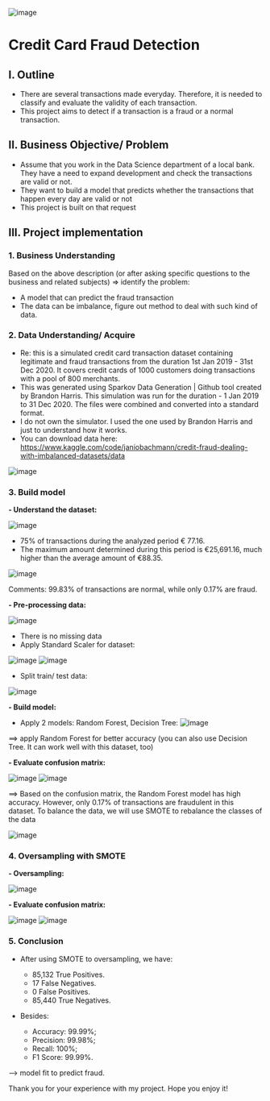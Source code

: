 ![image](https://user-images.githubusercontent.com/91864024/180405365-f5850d6b-45f8-4815-89f0-55054dc29435.png)
# Credit Card Fraud Detection
## I. Outline
- There are several transactions made everyday. Therefore, it is needed to classify and evaluate the validity of each transaction.
- This project aims to detect if a transaction is a fraud or a normal transaction.
## II. Business Objective/ Problem
- Assume that you work in the Data Science department of a local bank. They have a need to expand development and check the transactions are valid or not.
- They want to build a model that predicts whether the transactions that happen every day are valid or not
- This project is built on that request
## III. Project implementation
### 1. Business Understanding
Based on the above description (or after asking specific questions to the business and related subjects) => identify the problem:
- A model that can predict the fraud transaction
- The data can be imbalance, figure out method to deal with such kind of data.
### 2. Data Understanding/ Acquire
- Re: this is a simulated credit card transaction dataset containing legitimate and fraud transactions from the duration 1st Jan 2019 - 31st Dec 2020. 
It covers credit cards of 1000 customers doing transactions with a pool of 800 merchants.
- This was generated using Sparkov Data Generation | Github tool created by Brandon Harris. This simulation was run for the duration - 1 Jan 2019 to 31 Dec 2020. The files were combined and converted into a standard format.
- I do not own the simulator. I used the one used by Brandon Harris and just to understand how it works.
- You can download data here: https://www.kaggle.com/code/janiobachmann/credit-fraud-dealing-with-imbalanced-datasets/data


![image](https://user-images.githubusercontent.com/91864024/180409661-65c569da-4303-4d7a-906d-add75d0e218b.png)

### 3. Build model
**- Understand the dataset:**

![image](https://user-images.githubusercontent.com/91864024/180410114-d94d75a0-8271-4c0d-b7e1-869835dbe80a.png)

- 75% of transactions during the analyzed period € 77.16.
- The maximum amount determined during this period is €25,691.16, much higher than the average amount of €88.35.

![image](https://user-images.githubusercontent.com/91864024/180410437-f5ceff5f-4b77-429e-8562-e1eb6248ea2a.png)

Comments: 99.83% of transactions are normal, while only 0.17% are fraud.

**- Pre-processing data:**

![image](https://user-images.githubusercontent.com/91864024/180410873-940d4477-e727-49fd-99c0-e3e1700c9acf.png)

- There is no missing data
- Apply Standard Scaler for dataset:

![image](https://user-images.githubusercontent.com/91864024/180411459-e66fd4e1-4539-4a2b-afa0-c67e8ea73bac.png)
![image](https://user-images.githubusercontent.com/91864024/180411513-85d04ac3-add4-493c-8b84-8746991ad927.png)

- Split train/ test data:

![image](https://user-images.githubusercontent.com/91864024/180411222-3dc16cf0-e50e-49a2-a73f-3ff6a09df8ac.png)

**- Build model:**
- Apply 2 models: Random Forest, Decision Tree:
![image](https://user-images.githubusercontent.com/91864024/180411714-9278d9d3-d485-4988-aea3-63cf9c6c474c.png)

==> apply Random Forest for better accuracy (you can also use Decision Tree. It can work well with this dataset, too)

**- Evaluate confusion matrix:**

![image](https://user-images.githubusercontent.com/91864024/180412096-e9b9174d-54a0-4940-bc73-3360ed5451ec.png)
![image](https://user-images.githubusercontent.com/91864024/180412155-3b1add93-71b4-4626-9f95-d4bfff94619b.png)

==> Based on the confusion matrix, the Random Forest model has high accuracy. However, only 0.17% of transactions are fraudulent in this dataset. 
To balance the data, we will use SMOTE to rebalance the classes of the data

![image](https://user-images.githubusercontent.com/91864024/180412716-aafb1cc2-ee40-44ee-a2eb-f7da1246ab85.png)

### 4. Oversampling with SMOTE
**- Oversampling:**

![image](https://user-images.githubusercontent.com/91864024/180413088-335cb5cd-4465-4f91-a3aa-8468d04b0044.png)

**- Evaluate confusion matrix:**

![image](https://user-images.githubusercontent.com/91864024/180413137-7a154893-8a9b-4472-953b-163083a94923.png)
![image](https://user-images.githubusercontent.com/91864024/180413196-2d0c701d-539d-43bb-8ec7-3680493a5467.png)

### 5. Conclusion
- After using SMOTE to oversampling, we have:
  - 85,132 True Positives.
  - 17 False Negatives.
  - 0 False Positives.
  - 85,440 True Negatives.

- Besides:
  - Accuracy: 99.99%;
  - Precision: 99.98%;
  - Recall: 100%;
  - F1 Score: 99.99%.

--> model fit to predict fraud.

Thank you for your experience with my project. Hope you enjoy it!









